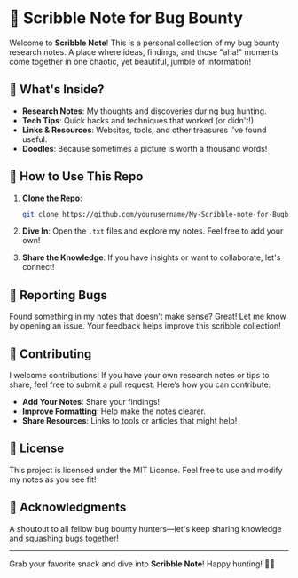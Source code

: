 # 📝 Scribble Note for Bug Bounty

Welcome to **Scribble Note**! This is a personal collection of my bug bounty research notes. A place where ideas, findings, and those "aha!" moments come together in one chaotic, yet beautiful, jumble of information!

## 🚀 What's Inside?

- **Research Notes**: My thoughts and discoveries during bug hunting.
- **Tech Tips**: Quick hacks and techniques that worked (or didn't!).
- **Links & Resources**: Websites, tools, and other treasures I’ve found useful.
- **Doodles**: Because sometimes a picture is worth a thousand words!

## 🎨 How to Use This Repo

1. **Clone the Repo**:
   ```bash
   git clone https://github.com/yourusername/My-Scribble-note-for-Bugbounty.git
   ```
2. **Dive In**: Open the `.txt` files and explore my notes. Feel free to add your own!

3. **Share the Knowledge**: If you have insights or want to collaborate, let's connect!

## 🐞 Reporting Bugs

Found something in my notes that doesn’t make sense? Great! Let me know by opening an issue. Your feedback helps improve this scribble collection!

## 🤝 Contributing

I welcome contributions! If you have your own research notes or tips to share, feel free to submit a pull request. Here’s how you can contribute:

- **Add Your Notes**: Share your findings!
- **Improve Formatting**: Help make the notes clearer.
- **Share Resources**: Links to tools or articles that might help!

## 🎉 License

This project is licensed under the MIT License. Feel free to use and modify my notes as you see fit!

## 🌟 Acknowledgments

A shoutout to all fellow bug bounty hunters—let's keep sharing knowledge and squashing bugs together!

---

Grab your favorite snack and dive into **Scribble Note**! Happy hunting! 🐛✨

